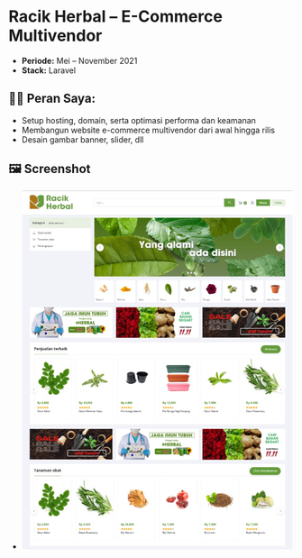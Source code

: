 # Racik Herbal – E-Commerce Multivendor

- **Periode:** Mei – November 2021 
- **Stack:** Laravel

## 👨‍💻 Peran Saya:
- Setup hosting, domain, serta optimasi performa dan keamanan
- Membangun website e-commerce multivendor dari awal hingga rilis
- Desain gambar banner, slider, dll

## 🖼️ Screenshot
- ![Homepage](homepage.jpeg)
